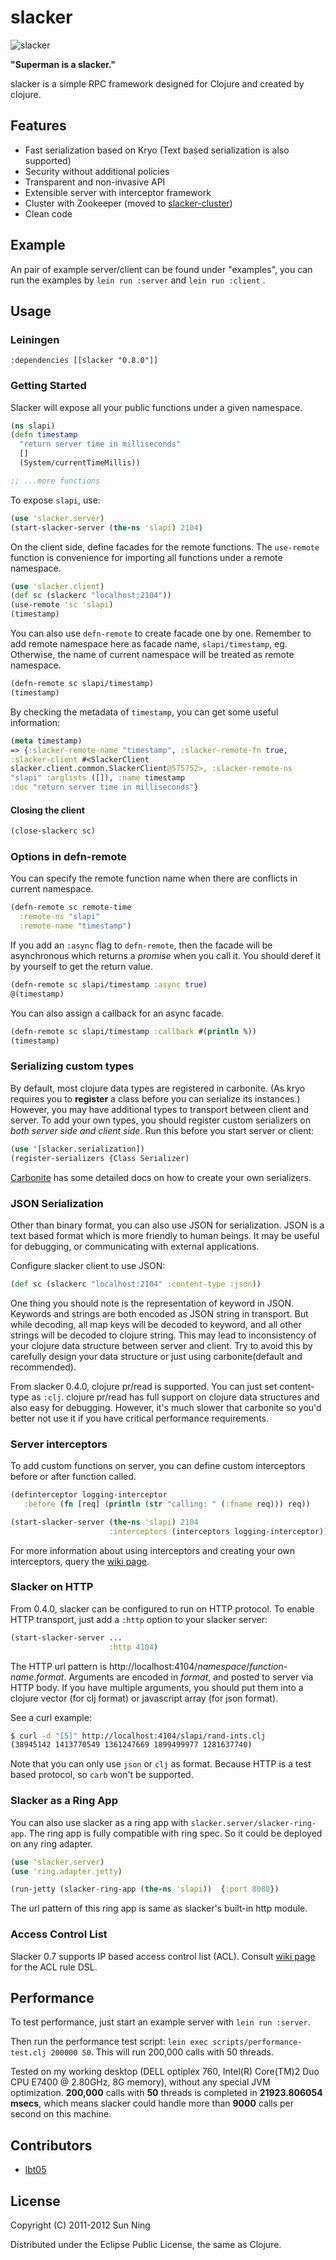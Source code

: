 # slacker

![slacker](http://i.imgur.com/Jd02f.png)

**"Superman is a slacker."**

slacker is a simple RPC framework designed for Clojure and created by clojure.

## Features

* Fast serialization based on Kryo (Text based serialization is also supported)
* Security without additional policies
* Transparent and non-invasive API
* Extensible server with interceptor framework
* Cluster with Zookeeper (moved to [slacker-cluster](https://github.com/sunng87/slacker-cluster))
* Clean code

## Example

An pair of example server/client can be found under "examples", you
can run the examples by `lein run :server` and `lein run :client` . 

## Usage

### Leiningen

    :dependencies [[slacker "0.8.0"]]

### Getting Started

Slacker will expose all your public functions under a given
namespace. 

``` clojure
(ns slapi)
(defn timestamp 
  "return server time in milliseconds"
  []
  (System/currentTimeMillis))

;; ...more functions
```             

To expose `slapi`, use:

``` clojure
(use 'slacker.server)
(start-slacker-server (the-ns 'slapi) 2104)
```

On the client side, define facades for the remote functions.
The `use-remote` function is convenience for importing all functions
under a remote namespace. 

``` clojure
(use 'slacker.client)
(def sc (slackerc "localhost:2104"))
(use-remote 'sc 'slapi)
(timestamp)
```

You can also use `defn-remote` to create facade one by one. Remember
to add remote namespace here as facade name, `slapi/timestamp`,
eg. Otherwise, the name of current namespace will be treated as remote
namespace. 

``` clojure
(defn-remote sc slapi/timestamp)
(timestamp)
```

By checking the metadata of `timestamp`, you can get some useful
information:

``` clojure
(meta timestamp)
=> {:slacker-remote-name "timestamp", :slacker-remote-fn true,
:slacker-client #<SlackerClient
slacker.client.common.SlackerClient@575752>, :slacker-remote-ns
"slapi" :arglists ([]), :name timestamp 
:doc "return server time in milliseconds"}
```

#### Closing the client

``` clojure
(close-slackerc sc)
```

### Options in defn-remote

You can specify the remote function name when there are conflicts in
current namespace.

``` clojure
(defn-remote sc remote-time
  :remote-ns "slapi"
  :remote-name "timestamp")
```

If you add an `:async` flag to `defn-remote`, then the facade will be
asynchronous which returns a *promise* when you call it. You should
deref it by yourself to get the return value.

``` clojure
(defn-remote sc slapi/timestamp :async true)
@(timestamp)
```

You can also assign a callback for an async facade.

``` clojure
(defn-remote sc slapi/timestamp :callback #(println %))
(timestamp)
```

### Serializing custom types

By default, most clojure data types are registered in carbonite. (As
kryo requires you to **register** a class before you can serialize
its instances.) However, you may have additional types to
transport between client and server. To add your own types, you should
register custom serializers on *both server side and client side*. Run
this before you start server or client:

``` clojure
(use '[slacker.serialization])
(register-serializers {Class Serializer)
```
[Carbonite](https://github.com/revelytix/carbonite "carbonite") has
some detailed docs on how to create your own serializers.

### JSON Serialization

Other than binary format, you can also use JSON for
serialization. JSON is a text based format which is more friendly to
human beings. It may be useful for debugging, or communicating with
external applications.

Configure slacker client to use JSON:

``` clojure
(def sc (slackerc "localhost:2104" :content-type :json))
```

One thing you should note is the representation of keyword in
JSON. Keywords and strings are both encoded as JSON string in
transport. But while decoding, all map keys will be decoded to
keyword, and all other strings will be decoded to clojure string. This
may lead to inconsistency of your clojure data structure between server and
client. Try to avoid this by carefully design your data structure or
just using carbonite(default and recommended).

From slacker 0.4.0, clojure pr/read is supported. You can just
set content-type as `:clj`. clojure pr/read has full support on
clojure data structures and also easy for debugging. However, it's
much slower that carbonite so you'd better not use it if you have
critical performance requirements.

### Server interceptors

To add custom functions on server, you can define custom
interceptors before or after function called.

``` clojure
(definterceptor logging-interceptor 
   :before (fn [req] (println (str "calling: " (:fname req))) req))

(start-slacker-server (the-ns 'slapi) 2104
                      :interceptors (interceptors logging-interceptor))
```

For more information about using interceptors and creating your own
interceptors, query the [wiki
page](https://github.com/sunng87/slacker/wiki/Interceptors).

### Slacker on HTTP

From 0.4.0, slacker can be configured to run on HTTP protocol. To
enable HTTP transport, just add a `:http` option to your slacker
server:

``` clojure
(start-slacker-server ...
                      :http 4104)
```

The HTTP url pattern is
http://localhost:4104/*namespace*/*function-name*.*format*.  Arguments
are encoded in *format*, and posted to server via HTTP body. If you
have multiple arguments, you should put them into a clojure vector
(for clj format) or javascript array (for json format).

See a curl example:

``` bash
$ curl -d "[5]" http://localhost:4104/slapi/rand-ints.clj
(38945142 1413770549 1361247669 1899499977 1281637740)
```

Note that you can only use `json` or `clj` as format. Because HTTP is
a test based protocol, so `carb` won't be supported.

### Slacker as a Ring App

You can also use slacker as a ring app with
`slacker.server/slacker-ring-app`. The ring app is fully compatible
with ring spec. So it could be deployed on any ring adapter.

``` clojure
(use 'slacker.server)
(use 'ring.adapter.jetty)

(run-jetty (slacker-ring-app (the-ns 'slapi))  {:port 8080})
```

The url pattern of this ring app is same as slacker's built-in http
module. 

### Access Control List

Slacker 0.7 supports IP based access control list (ACL). Consult [wiki
page](https://github.com/sunng87/slacker/wiki/AccessControlList) for the ACL rule DSL.

## Performance

To test performance, just start an example server with `lein run :server`.

Then run the performance test script: 
`lein exec scripts/performance-test.clj 200000 50`. This will run
200,000 calls with 50 threads.

Tested on my working desktop (DELL optiplex 760, Intel(R) Core(TM)2
Duo CPU E7400 @ 2.80GHz, 8G memory), without any special JVM optimization.
**200,000** calls with **50** threads is completed in **21923.806054
msecs**, which means slacker could handle more than **9000** calls per
second on this machine.

## Contributors

* [lbt05](https://github.com/lbt05)

## License

Copyright (C) 2011-2012 Sun Ning

Distributed under the Eclipse Public License, the same as Clojure.
